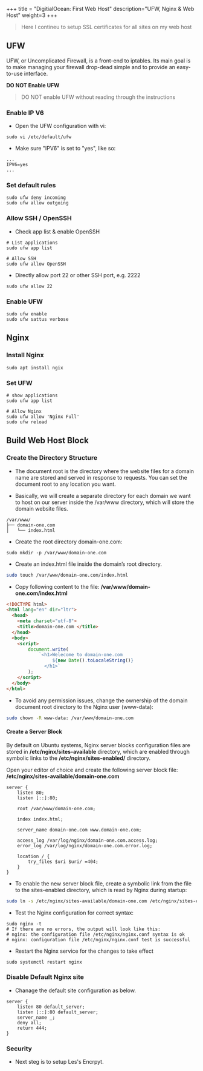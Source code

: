 +++
title = "DigitialOcean: First Web Host"
description="UFW, Nginx & Web Host"
weight=3
+++

> Here I contineu to setup SSL certificates for all sites on my web host

## UFW

UFW, or Uncomplicated Firewall, is a front-end to iptables. Its main goal is to make managing your firewall drop-dead simple and to provide an easy-to-use interface.

**DO NOT Enable UFW**

> DO NOT enable UFW without reading through the instructions

### Enable IP V6

* Open the UFW configuration with vi:

```
sudo vi /etc/default/ufw
```

* Make sure "IPV6" is set to "yes", like so:

```
...
IPV6=yes
...
```

### Set default rules

```
sudo ufw deny incoming
sudo ufw allow outgoing
```

### Allow SSH / OpenSSH

* Check app list & enable OpenSSH

```
# List applications
sudo ufw app list

# Allow SSH
sudo ufw allow OpenSSH
```

* Directly allow port 22 or other SSH port, e.g. 2222

```
sudo ufw allow 22 
```


### Enable UFW

```
sudo ufw enable
sudo ufw sattus verbose
```


## Nginx


### Install Nginx

```
sudo apt install ngix
```

### Set UFW

```
# show applications 
sudo ufw app list

# Allow Nginx 
sudo ufw allow 'Nginx Full'
sudo ufw reload
```


## Build Web Host Block

### Create the Directory Structure

* The document root is the directory where the website files for a domain name are stored and served in response to requests. You can set the document root to any location you want.

* Basically, we will create a separate directory for each domain we want to host on our server inside the /var/www directory, which will store the domain website files. 

```
/var/www/
├── domain-one.com
│   └── index.html
```

* Create the root directory domain-one.com:

```
sudo mkdir -p /var/www/domain-one.com
```

* Create an index.html file inside the domain’s root directory.

```bash
sudo touch /var/www/domain-one.com/index.html
```

* Copy following content to the file: __/var/www/domain-one.com/index.html__ 

```html
<!DOCTYPE html>
<html lang="en" dir="ltr">
  <head>
    <meta charset="utf-8">
    <title>domain-one.com </title>
  </head>
  <body>
    <script>
        document.write(
            `<h1>Welecome to domain-one.com  
                 ${new Date().toLocaleString()} 
              </h1>`
        );
    </script>
  </body>
</html>
```

* To avoid any permission issues, change the ownership of the domain document root directory to the Nginx user (www-data):

```bash
sudo chown -R www-data: /var/www/domain-one.com
```

#### Create a Server Block

By default on Ubuntu systems, Nginx server blocks configuration files are stored in __/etc/nginx/sites-available__ directory, which are enabled through symbolic links to the __/etc/nginx/sites-enabled/__ directory.

Open your editor of choice and create the following server block file: __/etc/nginx/sites-available/domain-one.com__

```nginx
server {
    listen 80;
    listen [::]:80;

    root /var/www/domain-one.com;

    index index.html;

    server_name domain-one.com www.domain-one.com;

    access_log /var/log/nginx/domain-one.com.access.log;
    error_log /var/log/nginx/domain-one.com.error.log;

    location / {
        try_files $uri $uri/ =404;
    }
}
```


* To enable the new server block file, create a symbolic link from the file to the sites-enabled directory, which is read by Nginx during startup:

```bash
sudo ln -s /etc/nginx/sites-available/domain-one.com /etc/nginx/sites-enabled/
```

* Test the Nginx configuration for correct syntax:

```
sudo nginx -t
# If there are no errors, the output will look like this:
# nginx: the configuration file /etc/nginx/nginx.conf syntax is ok
# nginx: configuration file /etc/nginx/nginx.conf test is successful

```


* Restart the Nginx service for the changes to take effect

```
sudo systemctl restart nginx
```


### Disable Default Nginx site

* Chanage the default site configuration as below.

```nginx
server {
    listen 80 default_server;
    listen [::]:80 default_server;
    server_name _;
    deny all;
    return 444;
}
```


### Security

* Next steg is to setup Les's Encrpyt.
